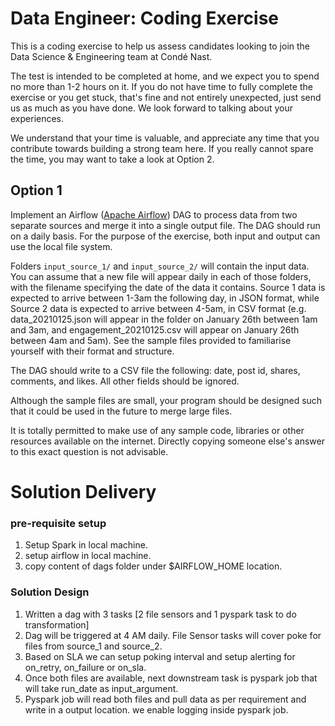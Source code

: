 # Data Engineer: Coding Exercise

This is a coding exercise to help us assess candidates looking to join the Data Science & Engineering team at Condé Nast.

The test is intended to be completed at home, and we expect you to spend no more than 1-2 hours on it.
If you do not have time to fully complete the exercise or you get stuck, that's fine and not entirely unexpected, just send us as much as you have done. 
We look forward to talking about your experiences.

We understand that your time is valuable, and appreciate any time that you contribute towards building a strong team here.
If you really cannot spare the time, you may want to take a look at Option 2.

## Option 1

Implement an Airflow ([Apache Airflow](https://airflow.apache.org/)) DAG to process data from two separate sources and merge it into a single output file.  The DAG should run on a daily basis.  For the purpose of the exercise, both input and output can use the local file system.

Folders `input_source_1/` and `input_source_2/` will contain the input data. 
You can assume that a new file will appear daily in each of those folders, with the filename specifying the date of the data it contains. 
Source 1 data is expected to arrive between 1-3am the following day, in JSON format, while Source 2 data is expected to arrive between 4-5am, in CSV format (e.g. data_20210125.json will appear in the folder on January 26th between 1am and 3am, and engagement_20210125.csv will appear on January 26th between 4am and 5am).
See the sample files provided to familiarise yourself with their format and structure.

The DAG should write to a CSV file the following: date, post id, shares, comments, and likes. All other fields should be ignored.  

Although the sample files are small, your program should be designed such that it could be used in the future to merge large files.

It is totally permitted to make use of any sample code, libraries or other resources available on the internet. Directly copying someone else's answer to this exact question is not advisable.

# Solution Delivery

### pre-requisite setup
1. Setup Spark in local machine.
2. setup airflow in local machine.
3. copy content of dags folder under $AIRFLOW_HOME location.

### Solution Design
1. Written a dag with 3 tasks [2 file sensors and 1 pyspark task to do transformation]
2. Dag will be triggered at 4 AM daily. File Sensor tasks will cover poke for files from source_1 and source_2.
3. Based on SLA we can setup poking interval and setup alerting for on_retry, on_failure or on_sla.
4. Once both files are available, next downstream task is pyspark job that will take run_date as input_argument.
5. Pyspark job will read both files and pull data as per requirement and write in a output location. we enable logging inside pyspark job.

